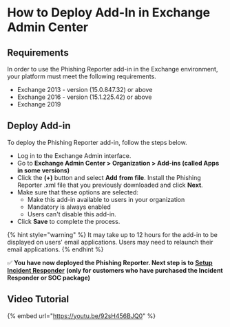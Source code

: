 # How to Deploy Add-In in Exchange Admin Center

## Requirements

In order to use the Phishing Reporter add-in in the Exchange environment, your platform must meet the following requirements.

* Exchange 2013 - version (15.0.847.32) or above
* Exchange 2016 - version (15.1.225.42) or above
* Exchange 2019

## Deploy Add-in

To deploy the Phishing Reporter add-in, follow the steps below.

* Log in to the Exchange Admin interface.
* Go to **Exchange Admin Center > Organization > Add-ins (called Apps in some versions)**
* Click the **(+)** button and select **Add** **from** **file**. Install the Phishing Reporter .xml file that you previously downloaded and click **Next**.
* Make sure that these options are selected:
  * Make this add-in available to users in your organization
  * Mandatory is always enabled
  * Users can't disable this add-in.
* Click **Save** to complete the process.

{% hint style="warning" %}
It may take up to 12 hours for the add-in to be displayed on users' email applications. Users may need to relaunch their email applications.
{% endhint %}

✅ **You have now deployed the Phishing Reporter. Next step is to** [**Setup Incident Responder**](../../../7.-incident-responder-setup/) **(only for customers who have purchased the Incident Responder or SOC package)**

## Video Tutorial

{% embed url="https://youtu.be/92sH456BJQ0" %}
